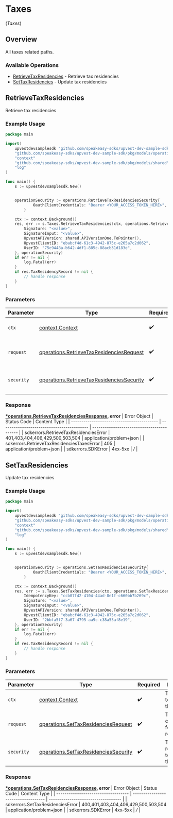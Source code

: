 # Taxes
(*Taxes*)

## Overview

All taxes related paths.

### Available Operations

* [RetrieveTaxResidencies](#retrievetaxresidencies) - Retrieve tax residencies
* [SetTaxResidencies](#settaxresidencies) - Update tax residencies

## RetrieveTaxResidencies

Retrieve tax residencies

### Example Usage

```go
package main

import(
	upvestdevsamplesdk "github.com/speakeasy-sdks/upvest-dev-sample-sdk"
	"github.com/speakeasy-sdks/upvest-dev-sample-sdk/pkg/models/operations"
	"context"
	"github.com/speakeasy-sdks/upvest-dev-sample-sdk/pkg/models/shared"
	"log"
)

func main() {
    s := upvestdevsamplesdk.New()


    operationSecurity := operations.RetrieveTaxResidenciesSecurity{
            OauthClientCredentials: "Bearer <YOUR_ACCESS_TOKEN_HERE>",
        }

    ctx := context.Background()
    res, err := s.Taxes.RetrieveTaxResidencies(ctx, operations.RetrieveTaxResidenciesRequest{
        Signature: "<value>",
        SignatureInput: "<value>",
        UpvestAPIVersion: shared.APIVersionOne.ToPointer(),
        UpvestClientID: "ebabcf4d-61c3-4942-875c-e265a7c2d062",
        UserID: "75c9448a-b642-4df1-885c-88acb31d183e",
    }, operationSecurity)
    if err != nil {
        log.Fatal(err)
    }
    if res.TaxResidencyRecord != nil {
        // handle response
    }
}
```

### Parameters

| Parameter                                                                                                  | Type                                                                                                       | Required                                                                                                   | Description                                                                                                |
| ---------------------------------------------------------------------------------------------------------- | ---------------------------------------------------------------------------------------------------------- | ---------------------------------------------------------------------------------------------------------- | ---------------------------------------------------------------------------------------------------------- |
| `ctx`                                                                                                      | [context.Context](https://pkg.go.dev/context#Context)                                                      | :heavy_check_mark:                                                                                         | The context to use for the request.                                                                        |
| `request`                                                                                                  | [operations.RetrieveTaxResidenciesRequest](../../pkg/models/operations/retrievetaxresidenciesrequest.md)   | :heavy_check_mark:                                                                                         | The request object to use for the request.                                                                 |
| `security`                                                                                                 | [operations.RetrieveTaxResidenciesSecurity](../../pkg/models/operations/retrievetaxresidenciessecurity.md) | :heavy_check_mark:                                                                                         | The security requirements to use for the request.                                                          |


### Response

**[*operations.RetrieveTaxResidenciesResponse](../../pkg/models/operations/retrievetaxresidenciesresponse.md), error**
| Error Object                               | Status Code                                | Content Type                               |
| ------------------------------------------ | ------------------------------------------ | ------------------------------------------ |
| sdkerrors.RetrieveTaxResidenciesError      | 401,403,404,406,429,500,503,504            | application/problem+json                   |
| sdkerrors.RetrieveTaxResidenciesTaxesError | 405                                        | application/problem+json                   |
| sdkerrors.SDKError                         | 4xx-5xx                                    | */*                                        |

## SetTaxResidencies

Update tax residencies

### Example Usage

```go
package main

import(
	upvestdevsamplesdk "github.com/speakeasy-sdks/upvest-dev-sample-sdk"
	"github.com/speakeasy-sdks/upvest-dev-sample-sdk/pkg/models/operations"
	"context"
	"github.com/speakeasy-sdks/upvest-dev-sample-sdk/pkg/models/shared"
	"log"
)

func main() {
    s := upvestdevsamplesdk.New()


    operationSecurity := operations.SetTaxResidenciesSecurity{
            OauthClientCredentials: "Bearer <YOUR_ACCESS_TOKEN_HERE>",
        }

    ctx := context.Background()
    res, err := s.Taxes.SetTaxResidencies(ctx, operations.SetTaxResidenciesRequest{
        IdempotencyKey: "ccb07f42-4104-44ad-8e1f-c660bb7b269c",
        Signature: "<value>",
        SignatureInput: "<value>",
        UpvestAPIVersion: shared.APIVersionOne.ToPointer(),
        UpvestClientID: "ebabcf4d-61c3-4942-875c-e265a7c2d062",
        UserID: "2bbfa5f7-3a67-4795-aa9c-c38a53af8e19",
    }, operationSecurity)
    if err != nil {
        log.Fatal(err)
    }
    if res.TaxResidencyRecord != nil {
        // handle response
    }
}
```

### Parameters

| Parameter                                                                                        | Type                                                                                             | Required                                                                                         | Description                                                                                      |
| ------------------------------------------------------------------------------------------------ | ------------------------------------------------------------------------------------------------ | ------------------------------------------------------------------------------------------------ | ------------------------------------------------------------------------------------------------ |
| `ctx`                                                                                            | [context.Context](https://pkg.go.dev/context#Context)                                            | :heavy_check_mark:                                                                               | The context to use for the request.                                                              |
| `request`                                                                                        | [operations.SetTaxResidenciesRequest](../../pkg/models/operations/settaxresidenciesrequest.md)   | :heavy_check_mark:                                                                               | The request object to use for the request.                                                       |
| `security`                                                                                       | [operations.SetTaxResidenciesSecurity](../../pkg/models/operations/settaxresidenciessecurity.md) | :heavy_check_mark:                                                                               | The security requirements to use for the request.                                                |


### Response

**[*operations.SetTaxResidenciesResponse](../../pkg/models/operations/settaxresidenciesresponse.md), error**
| Error Object                        | Status Code                         | Content Type                        |
| ----------------------------------- | ----------------------------------- | ----------------------------------- |
| sdkerrors.SetTaxResidenciesError    | 400,401,403,404,406,429,500,503,504 | application/problem+json            |
| sdkerrors.SDKError                  | 4xx-5xx                             | */*                                 |
